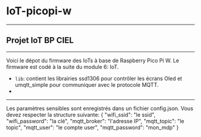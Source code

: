 # IoT-picopi-w
---
## Projet IoT BP CIEL 
---
Voici le dépot du firmware des IoTs à base de Raspberry Pico Pi W. Le firmware est codé à la suite du module 6: IoT. 

* `lib`: contient les librairies ssd1306 pour contrôler les écrans Oled et umqtt_simple pour communiquer avec le protocole MQTT.
* 
---

Les paramètres sensibles sont enregistrés dans un fichier config.json. Vous devez respecter la structure suivante:
    {
    "wifi_ssid": "le ssid",
    "wifi_password": "la clé",
    "mqtt_broker": "l'adresse IP",
    "mqtt_topic": "le topic",
    "mqtt_user": "le compte user",
    "mqtt_password": "mon_mdp"
        }


